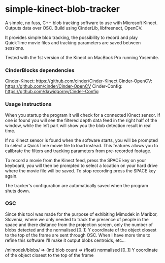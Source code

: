 # simple-kinect-blob-tracker

A simple, no fuss, C++ blob tracking software to use with Microsoft Kinect. Outputs data over OSC. Build using CinderLib, libfreenect, OpenCV.

It provides simple blob tracking, the possibility to record and play QuickTime movie files and tracking parameters are saved between sessions.

Tested with the 1st version of the Kinect on MacBook Pro running Yosemite.

### CinderBlocks dependencies
Cinder-Kinect: https://github.com/cinder/Cinder-Kinect
Cinder-OpenCV: https://github.com/cinder/Cinder-OpenCV
Cinder-Config: https://github.com/dawidgorny/Cinder-Config

### Usage instructions
When you startup the program it will check for a connected Kinect sensor. If one is found you will see the filtered depth data feed in the right half of the window, while the left part will show you the blob detection result in real time.

If no Kinect sensor is found when the software starts, you will be prompted to select a QuickTime movie file to load instead. This features allows you to calibrate the filters and tracking parameters from pre-recorded footage.

To record a movie from the Kinect feed, press the SPACE key on your keyboard, you will then be prompted to select a location on your hard drive where the movie file will be saved. To stop recording press the SPACE key again.

The tracker's configuration are automatically saved when the program shuts down.

### OSC
Since this tool was made for the purpose of exhibiting Mimodek in Maribor, Slovenia, where we only needed to track the presence of people in the space and there distance from the projection screen, only the number of blobs detected and the normalised [0..1] Y coordinate of the object closest to the top of the frame are sent through OSC. When I have more time to refine this software I'll make it output blobs centroids, etc...

/mimodek/blobs/
=> (int) blob count
=> (float) normalised [0..1] Y coordinate of the object closest to the top of the frame


